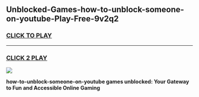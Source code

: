 
## Unblocked-Games-how-to-unblock-someone-on-youtube-Play-Free-9v2q2
<h3>
<a href="https://premium76.site?title=how-to-unblock-someone-on-youtube&ref=12A">CLICK TO PLAY</a></h3>
<hr>

<h3>
<a href="https://premium76.site?title=how-to-unblock-someone-on-youtube&ref=12A">CLICK 2 PLAY</a>
  
</h3>

<a href="https://premium76.site?title=how-to-unblock-someone-on-youtube&ref=12A"><img src="https://clearcache.store/games.png"></a>


**how-to-unblock-someone-on-youtube games unblocked: Your Gateway to Fun and Accessible Online Gaming**
